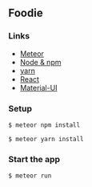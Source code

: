## Foodie

### Links

* [Meteor](https://www.meteor.com/)
* [Node & npm](https://nodejs.org/en/)
* [yarn](https://yarnpkg.com/en/)
* [React](https://reactjs.org/)
* [Material-UI](http://www.material-ui.com/#/)

### Setup

```
$ meteor npm install
```

```
$ meteor yarn install
```

### Start the app

```
$ meteor run
```
